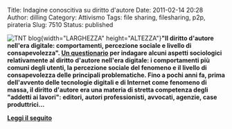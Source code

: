 Title: Indagine conoscitiva su diritto d'autore
Date: 2011-02-14 20:28
Author: dilling
Category: Attivismo
Tags: file sharing, filesharing, p2p, pirateria
Slug: 7510
Status: published

![TNT blog](http://tlc.aduc.it/generale/files/image/2011/febbraio/ricrca-dottorato%20italiano(1).jpg){width="LARGHEZZA" height="ALTEZZA"}**"Il diritto d'autore nell'era digitale: comportamenti, percezione sociale e livello di consapevolezza". [Un questionario](http://www.aliprandi.org/it/survey) per indagare alcuni aspetti sociologici relativamente al diritto d'autore nell'era digitale: i comportamenti più comuni degli utenti, la percezione sociale del fenomeno e il livello di consapevolezza delle principali problematiche. Fino a pochi anni fa, prima dell'avvento delle tecnologie digitali e di Internet come fenomeno di massa, il diritto d'autore era una materia di stretta competenza degli "addetti ai lavori": editori, autori professionisti, avvocati, agenzie, case produttrici...**

**[Leggi il seguito](http://tlc.aduc.it/articolo/diritto+autore+nell+era+digitale+aspetti_18733.php)**
